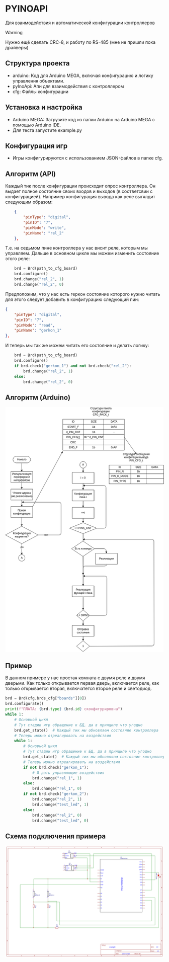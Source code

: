 # PYINOAPI
Для взаимодействия и автоматической конфигурации контроллеров
> [!WARNING]
> Нужно ещё сделать CRC-8, и работу по RS-485 (мне не пришли пока драйверы)
## Структура проекта

- arduino: Код для Arduino MEGA, включая конфигурацию и логику управления объектами.
- pyInoApi: Апи для взаимодействия с контроллером
- cfg: Файлы конфигурации

## Установка и настройка

- Arduino MEGA: Загрузите код из папки Arduino на Arduino MEGA с помощью Arduino IDE.
- Для теста запустите example.py

## Конфигурация игр
- Игры конфигурируются с использованием JSON-файлов в папке cfg.

## Алгоритм  (API)
Каждый тик после конфигурации происходит опрос контроллера. Он выдает полное состояние своих входов и выходов (в соответсвии с конфигурацией). Например конфигурация вывода как реле выгялдит следующим образом:
```json
    {
        "pinType": "digital",
        "pinID": "7",
        "pinMode": "write",
        "pinName": "rel_2"
    },
```
Т.е. на седьмом пине контроллера у нас висит реле, которым мы управляем. Дальше в основном цикле мы можем изменить состояние этого реле:
```python
    brd = Brd(path_to_cfg_board)
    brd.configure()
    brd.change("rel_2", 1)
    brd.change("rel_2", 0)
```
Предположим, что у нас есть геркон состояние которого нужно читать для этого следует добавить в конфигурацию следующий пин:
```json
{
    "pinType": "digital",
    "pinID": "7",
    "pinMode": "read",
    "pinName": "gerkon_1"
},
```
И теперь мы так же можем читать его состояние и делать логику:
```python
    brd = Brd(path_to_cfg_board)
    brd.configure()
    if brd.check("gerkon_1") and not brd.check("rel_2"):
        brd.change("rel_2", 1)
    else:
        brd.change("rel_2", 0)
```

## Алгоритм  (Arduino)

![Протокол](./docs/protocol.png)

## Пример
В данном примере у нас простая комната с двумя реле и двумя дверьми. Как только открывается первая дверь, включается реле, как только открывается вторая, включатется второе реле и светодиод.
```python
brd = Brd(cfg.brds_cfg["boards"][0])
brd.configurate()
print(f"ПЛАТА: {brd.type} {brd.id} сконфигурировна")
while 1:
    # Основной цикл
    # Тут стадии игр обращение к БД, да в принципе что угодно
    brd.get_state()  # Каждый тик мы обновляем состояние контроллера
    # Теперь можно отреагировать на воздействия
    while 1:
        # Основной цикл
        # Тут стадии игр обращение к БД, да в принципе что угодно
        brd.get_state()  # Каждый тик мы обновляем состояние контроллера
        # Теперь можно отреагировать на воздействия
        if not brd.check("gerkon_1"):
            # И дать управляющие воздействия
            brd.change("rel_1", 1)
        else:
            brd.change("rel_1", 0)
        if not brd.check("gerkon_2"):
            brd.change("rel_2", 1)
            brd.change("test_led", 1)
        else:
            brd.change("rel_2", 0)
            brd.change("test_led", 0)
```

## Схема подключения примера
![Протокол](./docs/scheme.png)